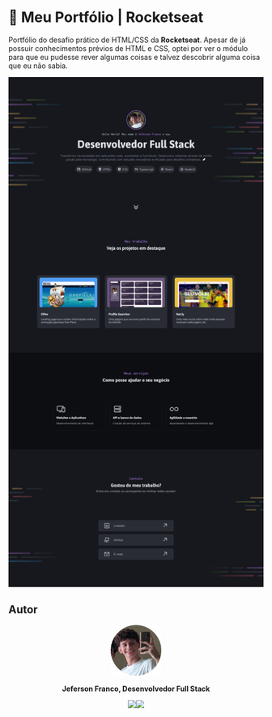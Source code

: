 ﻿# 📄 Meu Portfólio | Rocketseat

Portfólio do desafio prático de HTML/CSS da **Rocketseat**. Apesar de já possuir conhecimentos prévios de HTML e CSS, optei por ver o módulo para que eu pudesse rever algumas coisas e talvez descobrir alguma coisa que eu não sabia.

<div align = "center">
<img src='./src/assets/github/full-page.png'>
</div>

## Autor

<div align = center>
 <img src = './src/assets/github/fotominhacircle.png' style = "width: 100px;">
 <p> <b> Jeferson Franco, Desenvolvedor Full Stack </b> </p> 
 <a style = "text-decoration: none;" href = "https://github.com/jefolidev"><img src = "https://skillicons.dev/icons?i=linkedin" style = "width: 20px;"></a><a style = "text-decoration: none;" href = "https://www.linkedin.com/in/jeferson-franco-1349062b0/"><img src = "https://skillicons.dev/icons?i=github&theme=light" style = "width: 20px;"></a>
</div>
